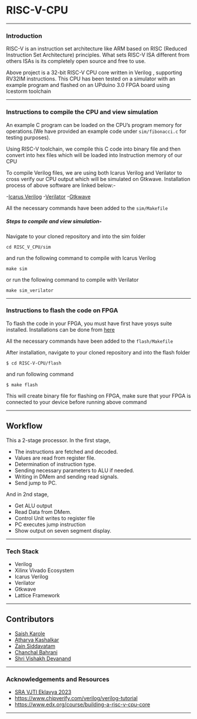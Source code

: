 # RISC-V-CPU

---
### Introduction

RISC-V  is an instruction set architecture like ARM based on RISC (Reduced Instruction Set Architecture) principles. What sets RISC-V ISA different from others ISAs is its completely open source and free to use.

Above project is a 32-bit RISC-V CPU core written in Verilog , supporting RV32IM instructions. This CPU has been tested on a simulator with an example program and flashed on an UPduino 3.0 FPGA board using Icestorm toolchain

---
### Instructions to compile the CPU and view simulation

An example C program can be loaded on the CPU’s program memory for operations.(We have provided an example code under `sim/fibonacci.c` for testing purposes).

Using RISC-V toolchain, we compile this C code into binary file and then convert into hex files which will be loaded into Instruction memory of our CPU

To compile Verilog files, we are using both Icarus Verilog and Verilator to cross verify our CPU output which will be simulated on Gtkwave. Installation process of above software are linked below:-

-[Icarus Verilog](https://steveicarus.github.io/iverilog/usage/installation.html)
-[Verilator](https://verilator.org/guide/latest/install.html)
-[Gtkwave](https://gtkwave.sourceforge.net/)

All the necessary commands have been added to the `sim/Makefile`

##### Steps to compile and view simulation-

Navigate to your cloned repository and into the sim folder
``` 
cd RISC_V_CPU/sim  
```
and run the following command to compile with Icarus Verilog
``` 
make sim 
```
or run the following command to compile with Verilator
```
make sim_verilator
```

---
### Instructions to flash the code on FPGA

To flash the code in your FPGA, you must have first have yosys suite installed. Installations can be done from [here](https://github.com/YosysHQ/yosys)

All the necessary commands have been added to the `flash/Makefile`

After installation, navigate to your cloned repository and into the flash folder
```
$ cd RISC-V-CPU/flash
```

and run following command 
```
$ make flash
```

This will create binary file for flashing on FPGA, make sure that your FPGA is connected to your device before running above command

---
## Workflow
This a 2-stage processor. In the first stage, 
- The instructions are fetched and decoded.
- Values are read from register file.
- Determination of instruction type. 
- Sending necessary parameters to ALU if needed.
- Writing in DMem and sending read signals. 
- Send jump to PC. 

And in 2nd stage,
- Get ALU output
- Read Data from DMem.
- Control Unit writes to register file 
- PC executes jump instruction 
- Show output on seven segment display.




---

### Tech Stack

- Verilog
- Xilinx Vivado Ecosystem
- Icarus Verilog
- Verilator
- Gtkwave
- Lattice Framework 
---

## Contributors

- [Saish Karole](https://github.com/saishock1504)
- [Atharva Kashalkar](https://github.com/RapidRoger18)
- [Zain Siddavatam](https://github.com/SuperChamp234)
- [Chanchal Bahrani](https://github.com/Chanchal1010)
- [Shri Vishakh Devanand](https://github.com/5iri)

---
### Acknowledgements and Resources

- [SRA VJTI Eklavya 2023](https://sravjti.in/)
- https://www.chipverify.com/verilog/verilog-tutorial
- https://www.edx.org/course/building-a-risc-v-cpu-core
---
